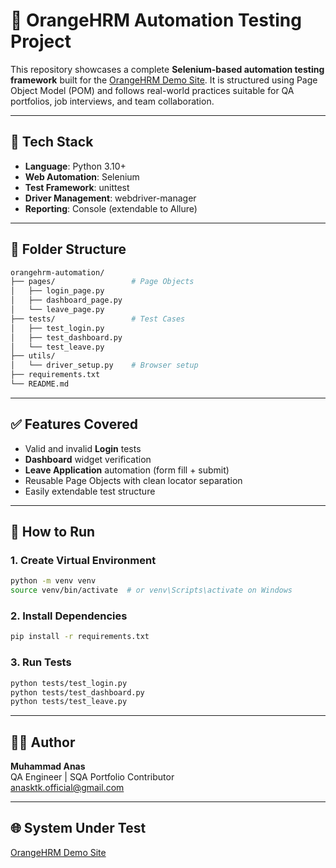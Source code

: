 # 🧪 OrangeHRM Automation Testing Project

This repository showcases a complete **Selenium-based automation testing framework** built for the [OrangeHRM Demo Site](https://opensource-demo.orangehrmlive.com/). It is structured using Page Object Model (POM) and follows real-world practices suitable for QA portfolios, job interviews, and team collaboration.

---

## 📌 Tech Stack

- **Language**: Python 3.10+
- **Web Automation**: Selenium
- **Test Framework**: unittest
- **Driver Management**: webdriver-manager
- **Reporting**: Console (extendable to Allure)

---

## 📂 Folder Structure

```bash
orangehrm-automation/
├── pages/                 # Page Objects
│   ├── login_page.py
│   ├── dashboard_page.py
│   └── leave_page.py
├── tests/                 # Test Cases
│   ├── test_login.py
│   ├── test_dashboard.py
│   └── test_leave.py
├── utils/
│   └── driver_setup.py    # Browser setup
├── requirements.txt
└── README.md
```

---

## ✅ Features Covered

- Valid and invalid **Login** tests
- **Dashboard** widget verification
- **Leave Application** automation (form fill + submit)
- Reusable Page Objects with clean locator separation
- Easily extendable test structure

---

## 🚀 How to Run

### 1. Create Virtual Environment
```bash
python -m venv venv
source venv/bin/activate  # or venv\Scripts\activate on Windows
```

### 2. Install Dependencies
```bash
pip install -r requirements.txt
```

### 3. Run Tests
```bash
python tests/test_login.py
python tests/test_dashboard.py
python tests/test_leave.py
```

---

## 🧑‍💻 Author

**Muhammad Anas**  
QA Engineer | SQA Portfolio Contributor  
[anasktk.official@gmail.com](mailto:anasktk.official@gmail.com)

---

## 🌐 System Under Test
[OrangeHRM Demo Site](https://opensource-demo.orangehrmlive.com/)
